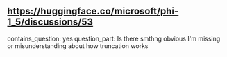 ## https://huggingface.co/microsoft/phi-1_5/discussions/53

contains_question: yes
question_part: Is there smthng obvious I'm missing or misunderstanding about how truncation works